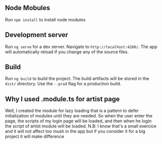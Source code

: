 ## Node Mobules

Run `npm install` to install node modules

## Development server

Run `ng serve` for a dev server. Navigate to `http://localhost:4200/`. The app will automatically reload if you change any of the source files.


## Build

Run `ng build` to build the project. The build artifacts will be stored in the `dist/` directory. Use the `--prod` flag for a production build.


## Why I used .module.ts for artist page

Well, I created the module for lazy loading that is a pattern to defer initialization of modules until they are needed.
So when the user enter the page, the scripts of my login page will be loaded, and then when he login the script of artist module will be loaded.
N.B: I know that's a small exercice and it will not affect too mush in the app but if you consider it for a big project it will make difference
